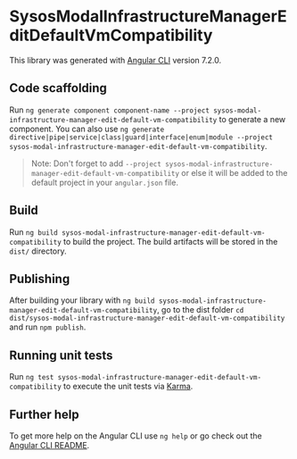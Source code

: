 # SysosModalInfrastructureManagerEditDefaultVmCompatibility

This library was generated with [Angular CLI](https://github.com/angular/angular-cli) version 7.2.0.

## Code scaffolding

Run `ng generate component component-name --project sysos-modal-infrastructure-manager-edit-default-vm-compatibility` to generate a new component. You can also use `ng generate directive|pipe|service|class|guard|interface|enum|module --project sysos-modal-infrastructure-manager-edit-default-vm-compatibility`.
> Note: Don't forget to add `--project sysos-modal-infrastructure-manager-edit-default-vm-compatibility` or else it will be added to the default project in your `angular.json` file. 

## Build

Run `ng build sysos-modal-infrastructure-manager-edit-default-vm-compatibility` to build the project. The build artifacts will be stored in the `dist/` directory.

## Publishing

After building your library with `ng build sysos-modal-infrastructure-manager-edit-default-vm-compatibility`, go to the dist folder `cd dist/sysos-modal-infrastructure-manager-edit-default-vm-compatibility` and run `npm publish`.

## Running unit tests

Run `ng test sysos-modal-infrastructure-manager-edit-default-vm-compatibility` to execute the unit tests via [Karma](https://karma-runner.github.io).

## Further help

To get more help on the Angular CLI use `ng help` or go check out the [Angular CLI README](https://github.com/angular/angular-cli/blob/master/README.md).
